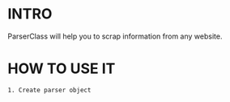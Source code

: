 # INTRO

ParserClass will help you to scrap information from any website.

# HOW TO USE IT

    1. Create parser object